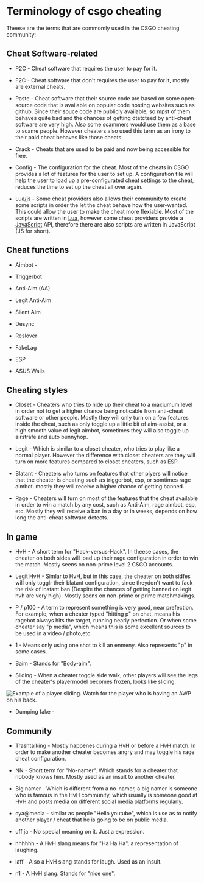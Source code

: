 # Terminology of csgo cheating

Theese are the terms that are commomly used in the CSGO cheating community:

## Cheat Software-related
* P2C - Cheat software that requires the user to pay for it.

* F2C - Cheat software that don't requires the user to pay for it, mostly are external cheats.

* Paste - Cheat software that their source code are based on some open-source code that is available on popular code hosting websites such as github. Since their souce code are publicly available, so mpst of them behaves quite bad and the chances of getting dtetcteed by anti-cheat software are very high. Also some scammers would use them as a base to scame people. However cheaters also used this term as an irony to their paid cheat behaves like those cheats. 

* Crack - Cheats that are used to be paid and now being accessible for free.

* Config - The configuration for the cheat. Most of the cheats in CSGO provides a lot of features for the user to set up. A configuration file will help the user to load up a pre-configurated cheat settings to the cheat, reduces the time to set up the cheat all over again.

* Lua/js - Some cheat providers also allows their community to create some scripts in order the let the cheat behave how the user-wanted. This could allow the user to make the cheat more flexiable. Most of the scripts are written in [Lua](https://en.wikipedia.org/wiki/Lua_(programming_language)), however some cheat providers provide a [JavaScript](https://en.wikipedia.org/wiki/JavaScript) API, therefore there are also scripts are written in JavaScript (JS for short).

## Cheat functions
 * Aimbot - 

 * Triggerbot

 * Anti-Aim (AA)

 * Legit Anti-Aim

 * Slient Aim

 * Desync

 * Reslover 

 * FakeLag

 * ESP

 * ASUS Walls

## Cheating styles
* Closet - Cheaters who tries to hide up their cheat to a maxiumum level in order not to get a higher chance being noticable from anti-cheat software or other people. Mostly they will only turn on a few features inside the cheat, such as only toggle up a little bit of aim-assist, or a high smooth value of legit aimbot, sometimes they will also toggle up airstrafe and auto bunnyhop.

* Legit - Which is similar to a closet cheater, who tries to play like a normal player. However the difference with closet cheaters are they will turn on more features compared to closet cheaters, such as ESP.

* Blatant - Cheaters who turns on features that other plyers will notice that the cheater is cheating such as triggerbot, esp, or somtimes rage aimbot. mostly they will receive a higher chance of getting banned.

* Rage - Cheaters will turn on most of the features that the cheat available in order to win a match by any cost, such as Anti-Aim, rage aimbot, esp, etc. Mostly they will receive a ban in a day or in weeks, depends on how long the anti-cheat software detects.

## In game

* HvH - A short term for "Hack-versus-Hack". In theese cases, the cheater on both sides will load up their rage configuration in order to win the match. Mostly seens on non-prime level 2 CSGO accounts.

* Legit HvH - Simlar to HvH, but in this case, the cheater on both sidfes will only togglr their blatant configuration, since theydon't want to fack the risk of instant ban (Despite the chances of getting banned on legit hvh are very high). Mostly seens on non-prime or prime matchmakings.

* P / p100 - A term to represent something is very good, near prefection. For example, when a cheater typed "hitting p" on chat, means his ragebot always hits the target, running nearly perfection. Or when some cheater say "p media", which means this is some excellent sources to be used in a video / photo,etc.

* 1 - Means only using one shot to kill an enmeny. Also represents "p" in some cases.

* Baim - Stands for "Body-aim". 

* Sliding - When a cheater toggle side walk, other players will see the legs of  the cheater's playermodel becomes frozen, looks like sliding.

![Example of a player sliding. Watch for the player who is having an AWP on his back.](https://thumbs.gfycat.com/GaseousUnluckyAnophelesmosquito-size_restricted.gif)



* Dumping fake - 



## Community

* Trashtalking - Mostly happenes during a HvH or before a HvH match. In order to make another cheater becomes angry and may toggle his rage cheat configuration.

* NN - Short term for "No-namer". Which stands for a cheater that nobody knows him. Mostly used as an insult to another cheater. 

* Big namer - Which is different from a no-namer, a big namer is someone who is famous in the HvH community, which usually is someone good at HvH and posts media on different social media platforms regularly.

* cya@media - similar as people "Hello youtube", which is use as to notify another player / cheat that he is going to be on public media.

* uff ja - No special meaning on it. Just a expression.

* hhhhhh - A HvH slang means for "Ha Ha Ha", a representation of laughing.

* laff - Also a HvH slang stands for laugh. Used as an insult.

* n1 -  A HvH slang. Stands for "nice one".




